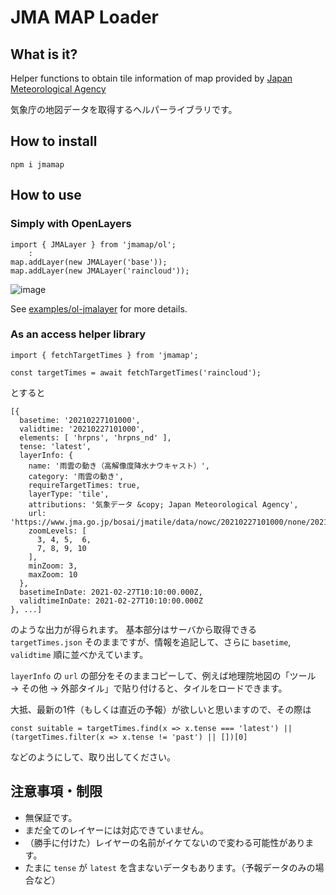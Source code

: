 # JMA MAP Loader

## What is it?

Helper functions to obtain tile information of map provided by [Japan Meteorological Agency](https://www.jma.go.jp/)

気象庁の地図データを取得するヘルパーライブラリです。


## How to install

```
npm i jmamap
```


## How to use

### Simply with OpenLayers
```
import { JMALayer } from 'jmamap/ol';
    :
map.addLayer(new JMALayer('base'));
map.addLayer(new JMALayer('raincloud'));
```

![image](https://user-images.githubusercontent.com/445223/179498842-e7dbd463-8ba5-408a-9a8c-1c520ebfc055.png)

See [examples/ol-jmalayer](https://github.com/kikuchan/jmamap/tree/main/examples/ol-jmalayer) for more details.


### As an access helper library
```
import { fetchTargetTimes } from 'jmamap';

const targetTimes = await fetchTargetTimes('raincloud');
```

とすると

```
[{
  basetime: '20210227101000',
  validtime: '20210227101000',
  elements: [ 'hrpns', 'hrpns_nd' ],
  tense: 'latest',
  layerInfo: {
    name: '雨雲の動き（高解像度降水ナウキャスト）',
    category: '雨雲の動き',
    requireTargetTimes: true,
    layerType: 'tile',
    attributions: '気象データ &copy; Japan Meteorological Agency',
    url: 'https://www.jma.go.jp/bosai/jmatile/data/nowc/20210227101000/none/20210227101000/surf/hrpns/{z}/{x}/{y}.png',
    zoomLevels: [
      3, 4, 5,  6,
      7, 8, 9, 10
    ],
    minZoom: 3,
    maxZoom: 10
  },
  basetimeInDate: 2021-02-27T10:10:00.000Z,
  validtimeInDate: 2021-02-27T10:10:00.000Z
}, ...]
```
のような出力が得られます。
基本部分はサーバから取得できる `targetTimes.json` そのままですが、情報を追記して、さらに `basetime`, `validtime` 順に並べかえています。

`layerInfo` の `url` の部分をそのままコピーして、例えば地理院地図の「ツール → その他 → 外部タイル」で貼り付けると、タイルをロードできます。


大抵、最新の1件（もしくは直近の予報）が欲しいと思いますので、その際は
```
const suitable = targetTimes.find(x => x.tense === 'latest') || (targetTimes.filter(x => x.tense != 'past') || [])[0]
```
などのようにして、取り出してください。


## 注意事項・制限

* 無保証です。
* まだ全てのレイヤーには対応できていません。
* （勝手に付けた）レイヤーの名前がイケてないので変わる可能性があります。
* たまに `tense` が `latest` を含まないデータもあります。（予報データのみの場合など）
